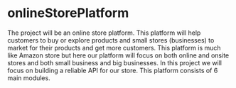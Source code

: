 # onlineStorePlatform
The project will be an online store platform. This platform will help customers to buy or explore products and small stores (businesses) to market for their products and get more customers.  This platform is much like Amazon store but here our platform will focus on both online and onsite stores and both small business and big businesses. In this project we will focus on building a reliable API for our store.  This platform consists of 6 main modules.
